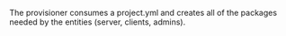 The provisioner consumes a project.yml and creates all of the packages needed by the entities (server, clients, admins).

